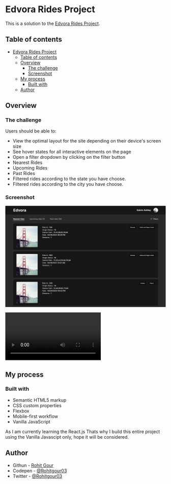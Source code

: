 # Edvora Rides Project

This is a solution to the [Edvora Rides Project](https://www.figma.com/file/D0I5TsR7XGQECn8I1bia3L/Desktop-test?node-id=0%3A1). 

## Table of contents

- [Edvora Rides Project](#edvora-rides-project)
  - [Table of contents](#table-of-contents)
  - [Overview](#overview)
    - [The challenge](#the-challenge)
    - [Screenshot](#screenshot)
  - [My process](#my-process)
    - [Built with](#built-with)
  - [Author](#author)


## Overview
### The challenge

Users should be able to:

- View the optimal layout for the site depending on their device's screen size
- See hover states for all interactive elements on the page
- Open a filter dropdown by clicking on the filter button
- Nearest Rides
- Upcoming Rides
- Past Rides
- Filtered rides according to the state you have choose.
- Filtered rides according to the city you have choose.

### Screenshot

![](./Images/screenshot.png)

![](./Images/Edvora%20%E2%80%94%20Mozilla%20Firefox%202022-04-17%2015-19-53.mp4)

## My process

### Built with

- Semantic HTML5 markup
- CSS custom properties
- Flexbox
- Mobile-first workflow
- Vanilla JavaScript

As I am currently learning the React.js Thats why I build this entire project using the Vanilla Javascipt only, hope it will be considered.

## Author

- Githun - [Rohit Gour](https://github.com/Rohitgour03)
- Codepen - [@Rohitgour03](https://codepen.io/rohitgour03)
- Twitter - [@Rohitgour03](https://www.twitter.com/Rohitgour03)

